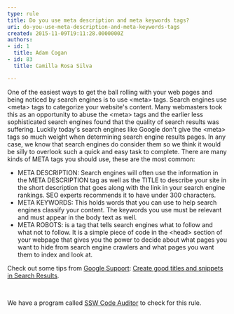```yaml
---
type: rule
title: Do you use meta description and meta keywords tags?
uri: do-you-use-meta-description-and-meta-keywords-tags
created: 2015-11-09T19:11:28.0000000Z
authors:
- id: 1
  title: Adam Cogan
- id: 83
  title: Camilla Rosa Silva

---
```


 
​One of the easiest ways to get the ball rolling with your web pages and being noticed by search engines is to use &lt;meta&gt; tags. Search engines use &lt;meta&gt; tags to categorize your website's content. Many webmasters took this as an opportunity to abuse the &lt;meta&gt; tags and the earlier less sophisticated search engines found that the quality of search results was suffering. Luckily today's search engines like Google don't give the &lt;meta&gt; tags so much weight when determining search engine results pages. In any case, we know that search engines do consider them so we think it would be silly to overlook such a quick and easy task to complete.
   There are many kinds of META tags you should use, these are the most common:

- META DESCRIPTION: Search engines will often use the information in the META DESCRIPTION tag as well as the TITLE to describe your site in the short description that goes along with the link in your search engine rankings. SEO experts recommends it to have under 300 characters.
- META KEYWORDS: This holds words that you can use to help search engines classify your content. The keywords you use must be relevant and must appear in the body text as well.
- META ROBOTS: is a tag that tells search engines what to follow and what not to follow. It is a simple piece of code in the &lt;head&gt; section of your webpage that gives you the power to decide about what pages you want to hide from search engine crawlers and what pages you want them to index and look at.


​​Check out some tips from [Google Support](https&#58;//support.google.com/webmasters/#topic=9128571): [Create good titles and snippets in Search Results](https&#58;//support.google.com/webmasters/answer/35624?hl=en).


​


We have a program called [SSW Code Auditor](http&#58;//codeauditor.com/) to check for this rule.​

